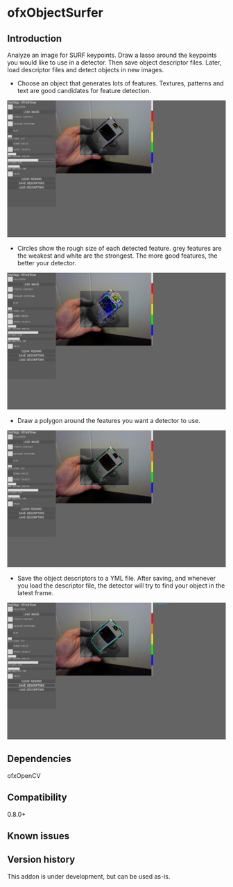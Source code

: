 ofxObjectSurfer
=====================================

Introduction
------------
Analyze an image for SURF keypoints. Draw a lasso around the keypoints you would like to use in a detector. Then save object descriptor files. Later, load descriptor files and detect objects in new images.

- Choose an object that generates lots of features. Textures, patterns and text are good candidates for feature detection.

![Find Features](docs/features.png)

- Circles show the rough size of each detected feature. grey features are the weakest and white are the strongest. The more good features, the better your detector.

![Find Features](docs/circles.png)

- Draw a polygon around the features you want a detector to use.

![Find Features](docs/draw.png)

- Save the object descriptors to a YML file. After saving, and whenever you load the descriptor file, the detector will try to find your object in the latest frame.

![Find Features](docs/detect.png)

Dependencies
------------
ofxOpenCV


Compatibility
------------
0.8.0+


Known issues
------------


Version history
------------
This addon is under development, but can be used as-is.

